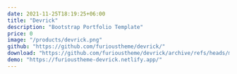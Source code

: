 ```yaml
---
date: 2021-11-25T18:19:25+06:00
title: "Devrick"
description: "Bootstrap Portfolio Template"
price: 0
image: "/products/devrick.png"
github: "https://github.com/furioustheme/devrick/"
download: "https://github.com/furioustheme/devrick/archive/refs/heads/main.zip"
demo: "https://furioustheme-devrick.netlify.app/"
---
```


